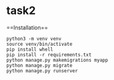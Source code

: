 # task2

==Installation==

```shell
python3 -m venv venv
source venv/bin/activate
pip install whell
pip install -r requirements.txt
python manage.py makemigrations myapp
python manage.py migrate
python manage.py runserver
```
